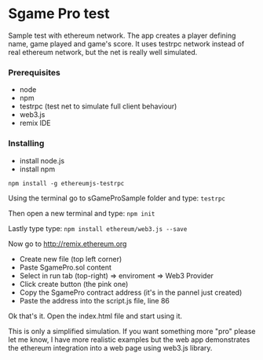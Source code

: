 # Sgame Pro test

Sample test with ethereum network. The app creates a player defining name, game played and game's score.
It uses testrpc network instead of real ethereum network, but the net is really well simulated.

### Prerequisites

- node
- npm
- testrpc (test net to simulate full client behaviour)
- web3.js
- remix IDE

### Installing

- install node.js
- install npm
```
npm install -g ethereumjs-testrpc
```
Using the terminal go to sGameProSample folder and type:
    ```
    testrpc
    ```

Then open a new terminal and type:
    ```
    npm init
    ```

Lastly type type:
    ```
    npm install ethereum/web3.js --save
    ```

Now go to http://remix.ethereum.org
- Create new file (top left corner)
- Paste SgamePro.sol content
- Select in run tab (top-right) => enviroment => Web3 Provider
- Click create button (the pink one)
- Copy the SgamePro contract address (it's in the pannel just created)
- Paste the address into the script.js file, line 86

Ok that's it. Open the index.html file and start using it.

This is only a simplified simulation. If you want something more "pro" please let me know,
I have more realistic examples but the web app demonstrates the ethereum integration into
a web page using web3.js library.
